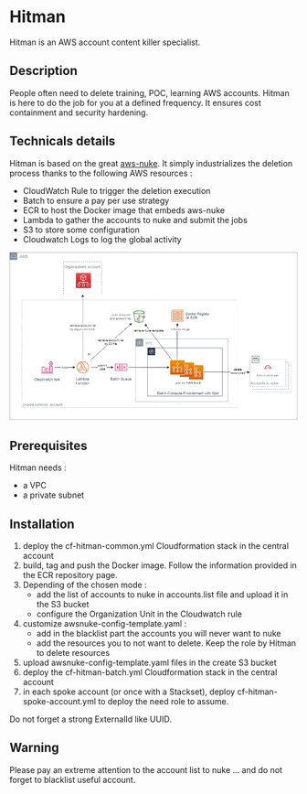 # Hitman

Hitman is an AWS account content killer specialist.

## Description

People often need to delete training, POC, learning AWS accounts. Hitman is here to do the job for you at a defined frequency.
It ensures cost containment and security hardening.

## Technicals details

Hitman is based on the great [aws-nuke](https://github.com/rebuy-de/aws-nuke).
It simply industrializes the deletion process thanks to the following AWS resources :
- CloudWatch Rule to trigger the deletion execution
- Batch to ensure a pay per use strategy
- ECR to host the Docker image that embeds aws-nuke
- Lambda to gather the accounts to nuke and submit the jobs
- S3 to store some configuration
- Cloudwatch Logs to log the global activity

![Hitman Diagram](images/hitman-diagram.png)

## Prerequisites

Hitman needs :
- a VPC
- a private subnet

## Installation

1. deploy the cf-hitman-common.yml Cloudformation stack in the central account
2. build, tag and push the Docker image. Follow the information provided in the ECR repository page.
3. Depending of the chosen mode :
   - add the list of accounts to nuke in accounts.list file and upload it in the S3 bucket
   - configure the Organization Unit in the Cloudwatch rule
4. customize awsnuke-config-template.yaml :
   - add in the blacklist part the accounts you will never want to nuke
   - add the resources you to not want to delete. Keep the role by Hitman to delete resources
5. upload awsnuke-config-template.yaml files in the create S3 bucket
6. deploy the cf-hitman-batch.yml Cloudformation stack in the central account
7. in each spoke account (or once with a Stackset), deploy cf-hitman-spoke-account.yml to deploy the need role to assume.

Do not forget a strong ExternalId like UUID.

## Warning

Please pay an extreme attention to the account list to nuke ... and do not forget to blacklist useful account.
